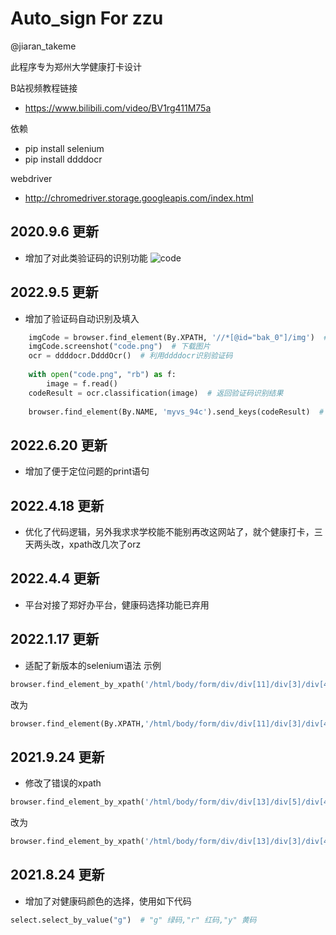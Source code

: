 # Auto_sign For zzu
@jiaran_takeme

此程序专为郑州大学健康打卡设计

B站视频教程链接
* https://www.bilibili.com/video/BV1rg411M75a


依赖
* pip install selenium
* pip install ddddocr

webdriver
* http://chromedriver.storage.googleapis.com/index.html

## 2020.9.6 更新
* 增加了对此类验证码的识别功能
![code](https://user-images.githubusercontent.com/87650568/188530439-6623ae05-1eee-4fc6-b1b1-9f037a751038.png)

## 2022.9.5 更新
* 增加了验证码自动识别及填入
```python
    imgCode = browser.find_element(By.XPATH, '//*[@id="bak_0"]/img')  # 定位验证码
    imgCode.screenshot("code.png")  # 下载图片
    ocr = ddddocr.DdddOcr()  # 利用ddddocr识别验证码
    
    with open("code.png", "rb") as f:
        image = f.read()
    codeResult = ocr.classification(image)  # 返回验证码识别结果
    
    browser.find_element(By.NAME, 'myvs_94c').send_keys(codeResult)  # 输入验证码
```

## 2022.6.20 更新
* 增加了便于定位问题的print语句

## 2022.4.18 更新
* 优化了代码逻辑，另外我求求学校能不能别再改这网站了，就个健康打卡，三天两头改，xpath改几次了orz

## 2022.4.4 更新
* 平台对接了郑好办平台，健康码选择功能已弃用

## 2022.1.17 更新
* 适配了新版本的selenium语法
示例
```python
browser.find_element_by_xpath('/html/body/form/div/div[11]/div[3]/div[4]/span').click()
```
改为
```python
browser.find_element(By.XPATH,'/html/body/form/div/div[11]/div[3]/div[4]/span').click()
```
## 2021.9.24 更新
* 修改了错误的xpath
```python
browser.find_element_by_xpath('/html/body/form/div/div[13]/div[5]/div[4]/span').click()
```
改为
```python
browser.find_element_by_xpath('/html/body/form/div/div[13]/div[3]/div[4]/span').click()
```
## 2021.8.24 更新
* 增加了对健康码颜色的选择，使用如下代码
```python
select.select_by_value("g")  # "g" 绿码,"r" 红码,"y" 黄码
```
